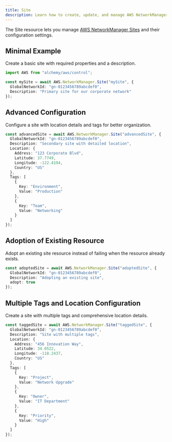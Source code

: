 ```yaml
---
title: Site
description: Learn how to create, update, and manage AWS NetworkManager Sites using Alchemy Cloud Control.
---
```


The Site resource lets you manage [AWS NetworkManager Sites](https://docs.aws.amazon.com/networkmanager/latest/userguide/) and their configuration settings.

## Minimal Example

Create a basic site with required properties and a description.

```ts
import AWS from "alchemy/aws/control";

const mySite = await AWS.NetworkManager.Site("mySite", {
  GlobalNetworkId: "gn-0123456789abcdef0",
  Description: "Primary site for our corporate network"
});
```

## Advanced Configuration

Configure a site with location details and tags for better organization.

```ts
const advancedSite = await AWS.NetworkManager.Site("advancedSite", {
  GlobalNetworkId: "gn-0123456789abcdef0",
  Description: "Secondary site with detailed location",
  Location: {
    Address: "123 Corporate Blvd",
    Latitude: 37.7749,
    Longitude: -122.4194,
    Country: "US"
  },
  Tags: [
    {
      Key: "Environment",
      Value: "Production"
    },
    {
      Key: "Team",
      Value: "Networking"
    }
  ]
});
```

## Adoption of Existing Resource

Adopt an existing site resource instead of failing when the resource already exists.

```ts
const adoptedSite = await AWS.NetworkManager.Site("adoptedSite", {
  GlobalNetworkId: "gn-0123456789abcdef0",
  Description: "Adopting an existing site",
  adopt: true
});
```

## Multiple Tags and Location Configuration

Create a site with multiple tags and comprehensive location details.

```ts
const taggedSite = await AWS.NetworkManager.Site("taggedSite", {
  GlobalNetworkId: "gn-0123456789abcdef0",
  Description: "Site with multiple tags",
  Location: {
    Address: "456 Innovation Way",
    Latitude: 34.0522,
    Longitude: -118.2437,
    Country: "US"
  },
  Tags: [
    {
      Key: "Project",
      Value: "Network Upgrade"
    },
    {
      Key: "Owner",
      Value: "IT Department"
    },
    {
      Key: "Priority",
      Value: "High"
    }
  ]
});
```